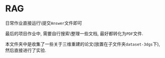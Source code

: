 # RAG

日常作业直接运行\提交`Answer`文件即可

最后的项目作业中, 需要自行搜索\整理一些文档, 最好都转化为`PDF`文件.

本文件夹中是收集了一些关于三维重建的论文(放置在子文件夹`dataset-3dgs`下), 然后直接进行了实验.